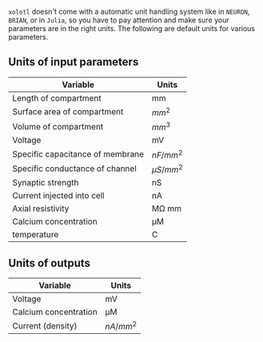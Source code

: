

``xolotl`` doesn't come with a automatic unit handling system like in ``NEURON``, ``BRIAN``, or in ``Julia``, so you have to pay attention and make sure your parameters are in the right units. The following are default units for various parameters.

## Units of input parameters

| Variable |                       Units |
| -----------------------| ------------|
| Length of compartment          | mm |
| Surface area of compartment    | $mm^2$ |
| Volume of compartment          | $mm^3$ |
| Voltage                          | mV |
| Specific capacitance of membrane | $nF/mm^2$ |
| Specific conductance of channel  | $μS/mm^2$ |
| Synaptic strength                | nS |
| Current injected into cell       | nA |
| Axial resistivity                | MΩ mm |
| Calcium concentration            | μM |
| temperature                      | C |

## Units of outputs 

| Variable | Units | 
| ------------ | ------ |
| Voltage | mV |
| Calcium concentration | μM | 
| Current (density) | $nA/mm^2$ | 